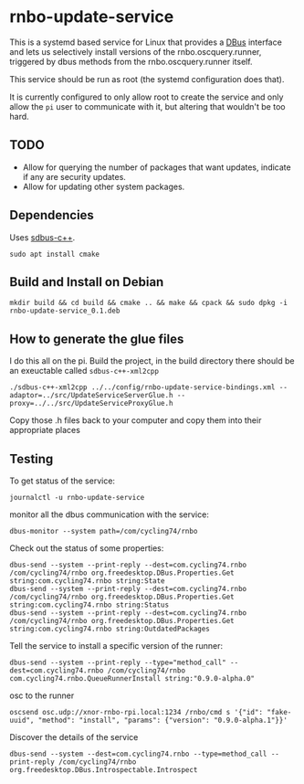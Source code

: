 # rnbo-update-service

This is a systemd based service for Linux that provides a
[DBus](https://www.freedesktop.org/wiki/Software/dbus/) interface and lets us
selectively install versions of the rnbo.oscquery.runner, triggered by dbus methods
from the rnbo.oscquery.runner itself.

This service should be run as root (the systemd configuration does that).

It is currently configured to only allow root to create the service and only
allow the `pi` user to communicate with it, but altering that wouldn't be too
hard.

## TODO

* Allow for querying the number of packages that want updates, indicate if any are security updates.
* Allow for updating other system packages.

## Dependencies

Uses [sdbus-c++](https://github.com/Kistler-Group/sdbus-cpp/blob/master/docs/using-sdbus-c%2B%2B.md).

```shell
sudo apt install cmake
```

## Build and Install on Debian

```shell
mkdir build && cd build && cmake .. && make && cpack && sudo dpkg -i rnbo-update-service_0.1.deb
```

## How to generate the glue files

I do this all on the pi.  Build the project, in the build directory there
should be an exeuctable called `sdbus-c++-xml2cpp`

```shell
./sdbus-c++-xml2cpp ../../config/rnbo-update-service-bindings.xml --adaptor=../src/UpdateServiceServerGlue.h --proxy=../../src/UpdateServiceProxyGlue.h
```

Copy those .h files back to your computer and copy them into their appropriate places

## Testing

To get status of the service:

```shell
journalctl -u rnbo-update-service
```

monitor all the dbus communication with the service:

```shell
dbus-monitor --system path=/com/cycling74/rnbo
```

Check out the status of some properties:

```shell
dbus-send --system --print-reply --dest=com.cycling74.rnbo /com/cycling74/rnbo org.freedesktop.DBus.Properties.Get string:com.cycling74.rnbo string:State
dbus-send --system --print-reply --dest=com.cycling74.rnbo /com/cycling74/rnbo org.freedesktop.DBus.Properties.Get string:com.cycling74.rnbo string:Status
dbus-send --system --print-reply --dest=com.cycling74.rnbo /com/cycling74/rnbo org.freedesktop.DBus.Properties.Get string:com.cycling74.rnbo string:OutdatedPackages
```

Tell the service to install a specific version of the runner:

```shell
dbus-send --system --print-reply --type="method_call" --dest=com.cycling74.rnbo /com/cycling74/rnbo com.cycling74.rnbo.QueueRunnerInstall string:"0.9.0-alpha.0"
```

osc to the runner
```
oscsend osc.udp://xnor-rnbo-rpi.local:1234 /rnbo/cmd s '{"id": "fake-uuid", "method": "install", "params": {"version": "0.9.0-alpha.1"}}'
```

Discover the details of the service
```shell
dbus-send --system --dest=com.cycling74.rnbo --type=method_call --print-reply /com/cycling74/rnbo org.freedesktop.DBus.Introspectable.Introspect
```
